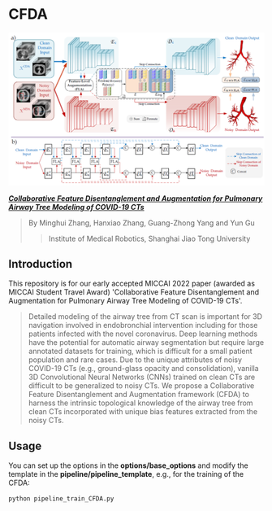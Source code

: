 # CFDA

<div align=center><img src="figs/main%20framework.png"></div>

[**_Collaborative Feature Disentanglement and Augmentation for Pulmonary Airway Tree Modeling of COVID-19 CTs_**](https://link.springer.com/chapter/10.1007/978-3-031-16431-6_48)

> By Minghui Zhang, Hanxiao Zhang, Guang-Zhong Yang and Yun Gu
>> Institute of Medical Robotics, Shanghai Jiao Tong University
## Introduction
This repository is for our early accepted MICCAI 2022 paper (awarded as MICCAI Student Travel Award) 'Collaborative Feature Disentanglement and Augmentation for Pulmonary Airway Tree Modeling of COVID-19 CTs'.

> Detailed modeling of the airway tree from CT scan is important for 3D navigation involved in endobronchial intervention including for those patients infected with the novel coronavirus. Deep learning methods have the potential for automatic airway segmentation but require large annotated datasets for training, which is difficult for a small patient population and rare cases. Due to the unique attributes of noisy COVID-19 CTs (e.g., ground-glass opacity and consolidation), vanilla 3D Convolutional Neural Networks (CNNs) trained on clean CTs are difficult to be generalized to noisy CTs. We propose a Collaborative Feature Disentanglement and Augmentation framework (CFDA) to harness the intrinsic topological knowledge of the airway tree from clean CTs incorporated with unique bias features extracted from the noisy CTs.

## Usage
You can set up the options in the **options/base_options** and modify the template in the **pipeline/pipeline_template**, 
e.g., for the training of the CFDA:

```
python pipeline_train_CFDA.py
```
